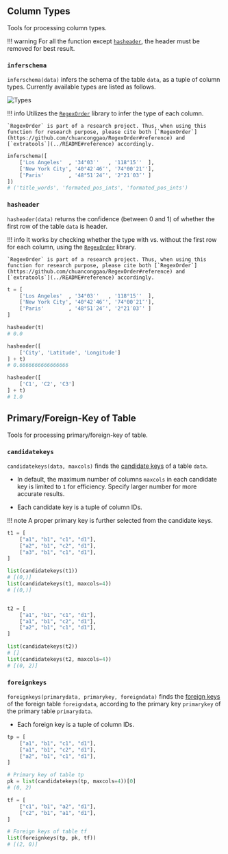 ## Column Types

Tools for processing column types.

!!! warning
    For all the function except [`hasheader`](#hasheader), the header must be removed for best result.

### `inferschema`

`inferschema(data)` infers the schema of the table `data`, as a tuple of column types. Currently available types are listed as follows.

![Types](https://raw.githubusercontent.com/chuanconggao/RegexOrder/master/templates.svg?sanitize=true)

!!! info
    Utilizes the [`RegexOrder`](https://github.com/chuanconggao/RegexOrder) library to infer the type of each column.

    `RegexOrder` is part of a research project. Thus, when using this function for research purpose, please cite both [`RegexOrder`](https://github.com/chuanconggao/RegexOrder#reference) and [`extratools`](../README#reference) accordingly.

``` python
inferschema([
    ['Los Angeles'  , '34°03′'   , '118°15′'  ],
    ['New York City', '40°42′46″', '74°00′21″'],
    ['Paris'        , '48°51′24″', '2°21′03″' ]
])
# ('title_words', 'formated_pos_ints', 'formated_pos_ints')
```

### `hasheader`

`hasheader(data)` returns the confidence (between $0$ and $1$) of whether the first row of the table `data` is header.

!!! info
    It works by checking whether the type with vs. without the first row for each column, using the [`RegexOrder`](https://github.com/chuanconggao/RegexOrder) library.

    `RegexOrder` is part of a research project. Thus, when using this function for research purpose, please cite both [`RegexOrder`](https://github.com/chuanconggao/RegexOrder#reference) and [`extratools`](../README#reference) accordingly.

``` python
t = [
    ['Los Angeles'  , '34°03′'   , '118°15′'  ],
    ['New York City', '40°42′46″', '74°00′21″'],
    ['Paris'        , '48°51′24″', '2°21′03″' ]
]

hasheader(t)
# 0.0

hasheader([
    ['City', 'Latitude', 'Longitude']
] + t)
# 0.6666666666666666

hasheader([
    ['C1', 'C2', 'C3']
] + t)
# 1.0
```

## Primary/Foreign-Key of Table

Tools for processing primary/foreign-key of table.

### `candidatekeys`

`candidatekeys(data, maxcols)` finds the [candidate keys](https://en.wikipedia.org/wiki/Candidate_key) of a table `data`.

- In default, the maximum number of columns `maxcols` in each candidate key is limited to `1` for efficiency. Specify larger number for more accurate results.

- Each candidate key is a tuple of column IDs.

!!! note
    A proper primary key is further selected from the candidate keys.

``` python
t1 = [
    ["a1", "b1", "c1", "d1"],
    ["a2", "b1", "c2", "d1"],
    ["a3", "b1", "c1", "d1"],
]

list(candidatekeys(t1))
# [(0,)]
list(candidatekeys(t1, maxcols=4))
# [(0,)]


t2 = [
    ["a1", "b1", "c1", "d1"],
    ["a1", "b1", "c2", "d1"],
    ["a2", "b1", "c1", "d1"],
]

list(candidatekeys(t2))
# []
list(candidatekeys(t2, maxcols=4))
# [(0, 2)]
```

### `foreignkeys`

`foreignkeys(primarydata, primarykey, foreigndata)` finds the [foreign keys](https://en.wikipedia.org/wiki/Foreign_key) of the foreign table `foreigndata`, according to the primary key `primarykey` of the primary table `primarydata`.

- Each foreign key is a tuple of column IDs.

``` python
tp = [
    ["a1", "b1", "c1", "d1"],
    ["a1", "b1", "c2", "d1"],
    ["a2", "b1", "c1", "d1"],
]

# Primary key of table tp
pk = list(candidatekeys(tp, maxcols=4))[0]
# (0, 2)

tf = [
    ["c1", "b1", "a2", "d1"],
    ["c2", "b1", "a1", "d1"],
]

# Foreign keys of table tf
list(foreignkeys(tp, pk, tf))
# [(2, 0)]
```
